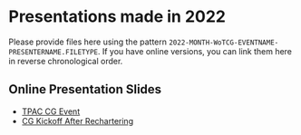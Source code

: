 # Presentations made in 2022

Please provide files here using the pattern `2022-MONTH-WoTCG-EVENTNAME-PRESENTERNAME.FILETYPE`. 
If you have online versions, you can link them here in reverse chronological order.

## Online Presentation Slides

- [TPAC CG Event](https://docs.google.com/presentation/d/1Fa9tSp_xSOtJnKN2AV5qcJf7JUCNHO9D/edit?usp=sharing&ouid=106655031772979203612&rtpof=true&sd=true)
- [CG Kickoff After Rechartering](https://docs.google.com/presentation/d/11e8p0aqo88Jg3DIHXjF1bdiDV7DpEhhYeVSCf9Hg1tI/edit?usp=sharing)
